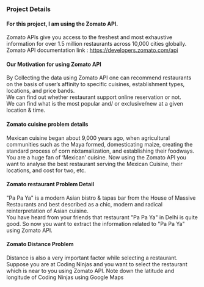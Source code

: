 ### Project Details

#### For this project, I am using the Zomato API.  
Zomato APIs give you access to the freshest and most exhaustive information for over 1.5 million restaurants across 10,000 cities globally.  
Zomato API documentation link : https://developers.zomato.com/api   
#### Our Motivation for using Zomato API
By Collecting the data using Zomato API one can recommend restaurants on the basis of user’s affinity to specific cuisines, establishment types, locations, and price bands.  
We can find out whether restaurant support online reservation or not.  
We can find what is the most popular and/ or exclusive/new at a given location & time.  

#### Zomato cuisine problem details
Mexican cuisine began about 9,000 years ago, when agricultural communities such as the Maya formed, domesticating maize, creating the standard process of corn nixtamalization, and
establishing their foodways.  
You are a huge fan of ‘Mexican’ cuisine. Now using the Zomato API you want to analyse the best restaurant serving the Mexican Cuisine, their locations, and cost for two, etc.  

#### Zomato restaurant Problem Detail
"Pa Pa Ya" is a modern Asian bistro & tapas bar from the House of Massive Restaurants and best described as a chic, modern and radical reinterpretation of Asian cuisine.  
You have heard from your friends that restaurant "Pa Pa Ya" in Delhi is quite good. So now you want to extract the information related to "Pa Pa Ya" using Zomato API.  

#### Zomato Distance Problem
Distance is also a very important factor while selecting a restaurant. Suppose you are at Coding Ninjas and you want to select the restaurant which is near to you using Zomato API.
Note down the latitude and longitude of Coding Ninjas using Google Maps  

